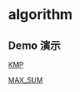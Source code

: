 # algorithm

## Demo 演示

[KMP](https://demo.yanrui.online:8443/kmp)

[MAX_SUM](https://demo.yanrui.online:8443/max_sum/)